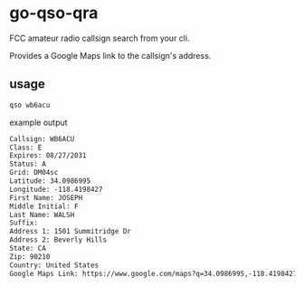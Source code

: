 # go-qso-qra

FCC amateur radio callsign search from your cli.

Provides a Google Maps link to the callsign's address.

## usage

```sh
qso wb6acu
```

example output

```txt
Callsign: WB6ACU
Class: E
Expires: 08/27/2031
Status: A
Grid: DM04sc
Latitude: 34.0986995
Longitude: -118.4198427
First Name: JOSEPH
Middle Initial: F
Last Name: WALSH
Suffix:
Address 1: 1501 Summitridge Dr
Address 2: Beverly Hills
State: CA
Zip: 90210
Country: United States
Google Maps Link: https://www.google.com/maps?q=34.0986995,-118.4198427
```
